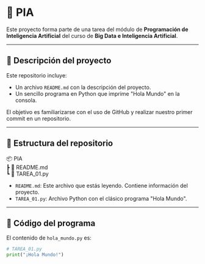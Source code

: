 # 👋 PIA

Este proyecto forma parte de una tarea del módulo de **Programación de Inteligencia Artificial** del curso de **Big Data e Inteligencia Artificial**.

---

## 📝 Descripción del proyecto

Este repositorio incluye:

- Un archivo `README.md` con la descripción del proyecto.
- Un sencillo programa en Python que imprime "Hola Mundo" en la consola.

El objetivo es familiarizarse con el uso de GitHub y realizar nuestro primer commit en un repositorio.

---

## 📂 Estructura del repositorio

📦 PIA <br>
 ┣ 📜 README.md<br>
 ┗ 📜 TAREA_01.py

- `README.md`: Este archivo que estás leyendo. Contiene información del proyecto.
- `TAREA_01.py`: Archivo Python con el clásico programa "Hola Mundo".

---

## 🐍 Código del programa

El contenido de `hola_mundo.py` es:

```python
# TAREA_01.py
print("¡Hola Mundo!")

